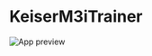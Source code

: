 # KeiserM3iTrainer


![App preview](https://github.com/fordc5/KeiserM3iTrainer/master/FamBamKeiserm3iGif.gif)
